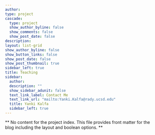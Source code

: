 ```yaml
---
author: 
type: project
cascade:
  type: project
  show_author_byline: false
  show_comments: false
  show_post_date: false
description:
layout: list-grid
show_author_byline: false
show_button_links: false
show_post_date: false
show_post_thumbnail: true
sidebar_left: true
title: Teaching
sidebar:
  author: 
  description: ""
  show_sidebar_adunit: false
  text_link_label: Contact Me
  text_link_url: "mailto:Yanki.Kalfa@rady.ucsd.edu"
  title: Yanki Kalfa
  sidebar_left: true
---
```


** No content for the project index. This file provides front matter for the blog including the layout and boolean options. **
